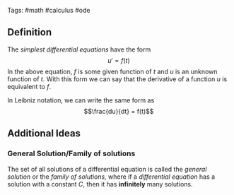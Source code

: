 Tags: #math #calculus #ode
## Definition
The *simplest differential equations* have the form$$u'=f(t)$$
In the above equation, $f$ is some given function of $t$ and $u$ is an unknown function of $t$. With this form we can say that the derivative of a function $u$ is equivalent to $f$.

In Leibniz notation, we can write the same form as$$\frac{du}{dt} = f(t)$$
## Additional Ideas
### General Solution/Family of solutions
The set of all solutions of a differential equation is called the *general solution* or the *family of solutions*, where if a *differential equation* has a solution with a constant $C$, then it has **infinitely** many solutions.

